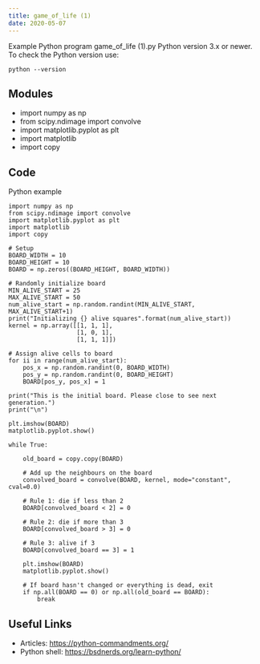 ```yaml
---
title: game_of_life (1)
date: 2020-05-07
---
```

Example Python program game_of_life (1).py
Python version 3.x or newer.
To check the Python version use:

    python --version

## Modules

* import numpy as np
* from scipy.ndimage import convolve
* import matplotlib.pyplot as plt
* import matplotlib
* import copy

## Code

Python example

    import numpy as np
    from scipy.ndimage import convolve
    import matplotlib.pyplot as plt
    import matplotlib
    import copy
    
    # Setup
    BOARD_WIDTH = 10
    BOARD_HEIGHT = 10
    BOARD = np.zeros((BOARD_HEIGHT, BOARD_WIDTH))
    
    # Randomly initialize board
    MIN_ALIVE_START = 25
    MAX_ALIVE_START = 50
    num_alive_start = np.random.randint(MIN_ALIVE_START, MAX_ALIVE_START+1)
    print("Initializing {} alive squares".format(num_alive_start))
    kernel = np.array([[1, 1, 1],
                       [1, 0, 1],
                       [1, 1, 1]])
    
    # Assign alive cells to board
    for ii in range(num_alive_start):
        pos_x = np.random.randint(0, BOARD_WIDTH)
        pos_y = np.random.randint(0, BOARD_HEIGHT)
        BOARD[pos_y, pos_x] = 1
    
    print("This is the initial board. Please close to see next generation.")
    print("\n")
    
    plt.imshow(BOARD)
    matplotlib.pyplot.show()
    
    while True:
    
        old_board = copy.copy(BOARD)
    
        # Add up the neighbours on the board
        convolved_board = convolve(BOARD, kernel, mode="constant", cval=0.0)
    
        # Rule 1: die if less than 2
        BOARD[convolved_board < 2] = 0
    
        # Rule 2: die if more than 3
        BOARD[convolved_board > 3] = 0
    
        # Rule 3: alive if 3
        BOARD[convolved_board == 3] = 1
    
        plt.imshow(BOARD)
        matplotlib.pyplot.show()
    
        # If board hasn't changed or everything is dead, exit
        if np.all(BOARD == 0) or np.all(old_board == BOARD):
            break

## Useful Links

- Articles: https://python-commandments.org/
- Python shell: https://bsdnerds.org/learn-python/
